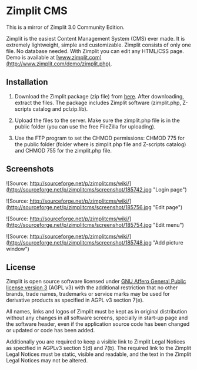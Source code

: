 Zimplit CMS
===========

This is a mirror of Zimplit 3.0 Community Edition.

Zimplit is the easiest Content Management System (CMS) ever made. It is extremely lightweight, simple and customizable. Zimplit consists of only one file. No database needed. With Zimplit you can edit any HTML/CSS page. Demo is available at [www.zimplit.com](http://www.zimplit.com/demo/zimplit.php).

Installation
------------

 1. Download the Zimplit package (zip file) from [here](https://github.com/niutech/zimplitcms/archive/master.zip). After downloading, extract the files. The package includes Zimplit software (zimplit.php, Z-scripts catalog and pclzip.lib).

 2. Upload the files to the server. Make sure the zimplit.php file is in the public folder (you can use the free FileZilla for uploading).

 3. Use the FTP program to set the CHMOD permissions: CHMOD 775 for the public folder (folder where is zimplit.php file and Z-scripts catalog) and CHMOD 755 for the zimplit.php file.

Screenshots
-----------

![Source: http://sourceforge.net/p/zimplitcms/wiki/](http://sourceforge.net/p/zimplitcms/screenshot/185742.jpg "Login page")

![Source: http://sourceforge.net/p/zimplitcms/wiki/](http://sourceforge.net/p/zimplitcms/screenshot/185756.jpg "Edit page")

![Source: http://sourceforge.net/p/zimplitcms/wiki/](http://sourceforge.net/p/zimplitcms/screenshot/185754.jpg "Edit menu")

![Source: http://sourceforge.net/p/zimplitcms/wiki/](http://sourceforge.net/p/zimplitcms/screenshot/185748.jpg "Add picture window")

License
-------

Zimplit is open source software licensed under [GNU Affero General Public license version 3](http://www.gnu.org/licenses/agpl.html) (AGPL v3) with the additional restriction that no other brands, trade names, trademarks or service marks may be used for derivative products as specified in AGPL v3 section 7(e).

All names, links and logos of Zimplit must be kept as in original distribution without any changes in all software screens, specially in start-up page and the software header, even if the application source code has been changed or updated or code has been added.

Additionally you are required to keep a visible link to Zimplit Legal Notices as specified in AGPLv3 section 5(d) and 7(b). The required link to the Zimplit Legal Notices must be static, visible and readable, and the text in the Zimplit Legal Notices may not be altered.